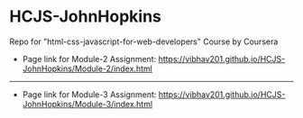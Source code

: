 # HCJS-JohnHopkins
Repo for "html-css-javascript-for-web-developers" Course by Coursera

- Page link for Module-2 Assignment: https://vibhav201.github.io/HCJS-JohnHopkins/Module-2/index.html
---
- Page link for Module-3 Assignment: https://vibhav201.github.io/HCJS-JohnHopkins/Module-3/index.html
